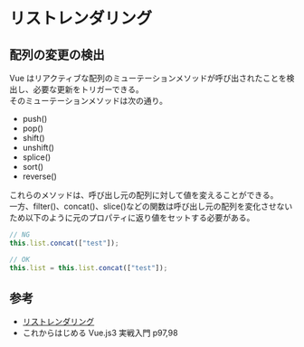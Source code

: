# リストレンダリング

## 配列の変更の検出

Vue はリアクティブな配列のミューテーションメソッドが呼び出されたことを検出し、必要な更新をトリガーできる。  
そのミューテーションメソッドは次の通り。

- push()
- pop()
- shift()
- unshift()
- splice()
- sort()
- reverse()

これらのメソッドは、呼び出し元の配列に対して値を変えることができる。  
一方、filter()、concat()、slice()などの関数は呼び出し元の配列を変化させないため以下のように元のプロパティに返り値をセットする必要がある。

```js
// NG
this.list.concat(["test"]);

// OK
this.list = this.list.concat(["test"]);
```

## 参考

- [リストレンダリング](https://ja.vuejs.org/guide/essentials/list.html)
- これからはじめる Vue.js3 実戦入門 p97,98

